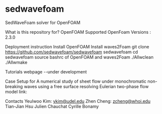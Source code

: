 # sedwavefoam
SedWaveFoam solver for OpenFOAM 

What is this repository for?
OpenFOAM
Supported OpenFoam Versions : 2.3.0

Deployment instruction
Install OpenFOAM
Install waves2Foam
git clone https://github.com/sedwavefoam/sedwavefoam sedwavefoam
cd sedwavefoam
source bashrc of OpenFOAM and waves2Foam
./Allwclean
./Allwmake

Tutorials webpage
--under development

Case Setup for 
A numerical study of sheet flow under monochromatic non-breaking waves using a free surface resolving Eulerian two-phase flow model
link:

Contacts
Yeulwoo Kim: ykim@udel.edu
Zhen Cheng: zcheng@whoi.edu
Tian-Jian Hsu
Julien Chauchat
Cyrille Bonamy
